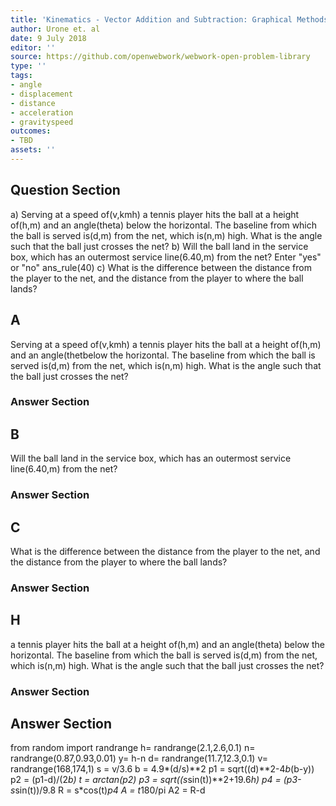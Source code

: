 ```yaml
---
title: 'Kinematics - Vector Addition and Subtraction: Graphical Methods'
author: Urone et. al
date: 9 July 2018
editor: ''
source: https://github.com/openwebwork/webwork-open-problem-library
type: ''
tags:
- angle
- displacement
- distance
- acceleration
- gravityspeed
outcomes:
- TBD
assets: ''
---
```


## Question Section 

a) Serving at a speed of(v,kmh) a tennis player hits the ball at a height of(h,m) and an angle(theta) below the horizontal. The baseline from which the ball is served is(d,m) from the net, which is(n,m) high. What is the angle  such that the ball just crosses the net?
b) Will the ball land in the service box, which has an outermost service line(6.40,m) from the net?
Enter "yes" or "no"
ans_rule(40)
c) What is the difference between the distance from the player to the net, and the distance from the player to where the ball lands?
## A
Serving at a speed of(v,kmh) a tennis player hits the ball at a height of(h,m) and an angle(thetbelow the horizontal. The baseline from which the ball is served is(d,m) from the net, which is(n,m) high. What is the angle  such that the ball just crosses the net?
### Answer Section
## B
Will the ball land in the service box, which has an outermost service line(6.40,m) from the net?
### Answer Section
## C
What is the difference between the distance from the player to the net, and the distance from the player to where the ball lands?
### Answer Section
## H
a tennis player hits the ball at a height of(h,m) and an angle(theta) below the horizontal. The baseline from which the ball is served is(d,m) from the net, which is(n,m) high. What is the angle  such that the ball just crosses the net?
### Answer Section


## Answer Section

from random import randrange
h= randrange(2.1,2.6,0.1)
n= randrange(0.87,0.93,0.01)
y= h-n
d= randrange(11.7,12.3,0.1)
v= randrange(168,174,1)
s = v/3.6
b = 4.9*(d/s)**2
p1 = sqrt((d)**2-4*b*(b-y))
p2 = (p1-d)/(2*b)
t = arctan(p2)
p3 = sqrt((s*sin(t))**2+19.6*h)
p4 = (p3-s*sin(t))/9.8
R = s*cos(t)*p4
A = t*180/pi
A2 = R-d